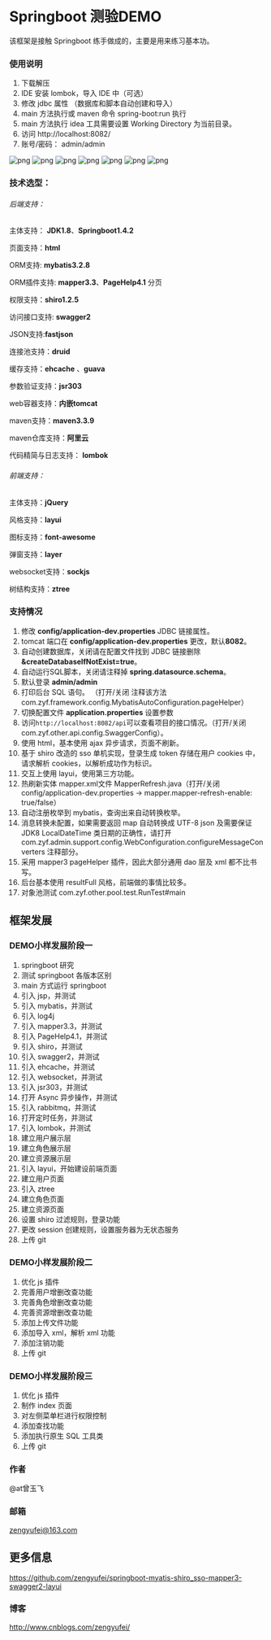 Springboot 测验DEMO
=====

该框架是接触 Springboot 练手做成的，主要是用来练习基本功。

### 使用说明

1. 下载解压
2. IDE 安装 lombok，导入 IDE 中（可选）
3. 修改 jdbc 属性 （数据库和脚本自动创建和导入）
4. main 方法执行或 maven 命令 spring-boot:run 执行
5. main 方法执行 idea 工具需要设置 Working Directory 为当前目录。
6. 访问 http://localhost:8082/
7. 账号/密码： admin/admin


![png](http://img.027cgb.cn/20170603/2017669531283266847.png)
![png](http://img.027cgb.cn/20170604/2017663601716604750.png)
![png](http://img.027cgb.cn/20170604/2017664061784388896.png)
![png](http://img.027cgb.cn/20170604/20176690693582882.png)
![png](http://img.027cgb.cn/20170604/201766328175548894.png)
![png](http://img.027cgb.cn/20170604/2017667811590026209.png)
![png](http://img.027cgb.cn/20170604/201766688332558098.png)

### 技术选型：

###### 后端支持：

主体支持： **JDK1.8**、**Springboot1.4.2**

页面支持：**html**

ORM支持: **mybatis3.2.8**

ORM插件支持: **mapper3.3**、**PageHelp4.1** 分页

权限支持：**shiro1.2.5**

访问接口支持: **swagger2**

JSON支持:**fastjson**

连接池支持：**druid**

缓存支持：**ehcache** 、**guava**

参数验证支持：**jsr303**

web容器支持：**内嵌tomcat**

maven支持：**maven3.3.9**

maven仓库支持：**阿里云**

代码精简与日志支持： **lombok**

###### 前端支持：

主体支持：**jQuery**

风格支持：**layui**

图标支持：**font-awesome**

弹窗支持：**layer**

websocket支持：**sockjs**

树结构支持：**ztree**

### 支持情况

1. 修改 **config/application-dev.properties** JDBC 链接属性。
2. tomcat 端口在 **config/application-dev.properties** 更改，默认**8082**。
3. 自动创建数据库，关闭请在配置文件找到 JDBC 链接删除 **&createDatabaseIfNotExist=true**。
4. 自动运行SQL脚本，关闭请注释掉 **spring.datasource.schema**。
5. 默认登录 **admin/admin**
6. 打印后台 SQL 语句。 （打开/关闭 注释该方法 com.zyf.framework.config.MybatisAutoConfiguration.pageHelper）
7. 切换配置文件 **application.properties** 设置参数
8. 访问`http://localhost:8082/api`可以查看项目的接口情况。（打开/关闭 com.zyf.other.api.config.SwaggerConfig）。
9. 使用 html，基本使用 ajax 异步请求，页面不刷新。
10. 基于 shiro 改造的 sso 单机实现，登录生成 token 存储在用户 cookies 中，请求解析 cookies，以解析成功作为标识。
11. 交互上使用 layui，使用第三方功能。
12. 热刷新实体 mapper.xml文件 MapperRefresh.java（打开/关闭 config/application-dev.properties -> mapper.mapper-refresh-enable: true/false）
13. 自动注册枚举到 mybatis，查询出来自动转换枚举。
14. 消息转换未配置，如果需要返回 map 自动转换成 UTF-8 json 及需要保证 JDK8 LocalDateTime 类日期的正确性，请打开 com.zyf.admin.support.config.WebConfiguration.configureMessageConverters 注释部分。
15. 采用 mapper3 pageHelper 插件，因此大部分通用 dao 层及 xml 都不比书写。
16. 后台基本使用 resultFull 风格，前端做的事情比较多。
17. 对象池测试 com.zyf.other.pool.test.RunTest#main


## 框架发展

### DEMO小样发展阶段一

1. springboot 研究
2. 测试 springboot 各版本区别
3. main 方式运行 springboot
4. 引入 jsp，并测试
5. 引入 mybatis，并测试
6. 引入 log4j
7. 引入 mapper3.3，并测试
8. 引入 PageHelp4.1，并测试
9. 引入 shiro，并测试
10. 引入 swagger2，并测试
11. 引入 ehcache，并测试
12. 引入 websocket，并测试
13. 引入 jsr303，并测试
14. 打开 Async 异步操作，并测试
15. 引入 rabbitmq，并测试
16. 打开定时任务，并测试
17. 引入 lombok，并测试
18. 建立用户展示层
19. 建立角色展示层
20. 建立资源展示层
21. 引入 layui，开始建设前端页面
22. 建立用户页面
23. 引入 ztree
24. 建立角色页面
25. 建立资源页面
26. 设置 shiro 过滤规则，登录功能
27. 更改 session 创建规则，设置服务器为无状态服务
28. 上传 git


### DEMO小样发展阶段二

1. 优化 js 插件
2. 完善用户增删改查功能
3. 完善角色增删改查功能
4. 完善资源增删改查功能
5. 添加上传文件功能
6. 添加导入 xml，解析 xml 功能
7. 添加注销功能
8. 上传 git


### DEMO小样发展阶段三

1. 优化 js 插件
2. 制作 index 页面
3. 对左侧菜单栏进行权限控制
4. 添加查找功能
5. 添加执行原生 SQL 工具类
6. 上传 git

### 作者
@at曾玉飞

### 邮箱
zengyufei@163.com

## 更多信息
https://github.com/zengyufei/springboot-myatis-shiro_sso-mapper3-swagger2-layui

### 博客
http://www.cnblogs.com/zengyufei/

